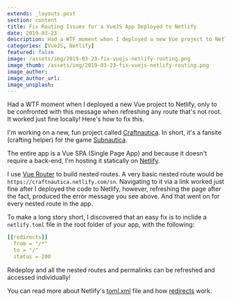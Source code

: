 ```yaml
---
extends: _layouts.post
section: content
title: Fix Routing Issues for a VueJS App Deployed to Netlify
date: 2019-03-23
description: Had a WTF moment when I deployed a new Vue project to Netlify, only to be confronted with this message when I refreshed any route that wasn't root. It worked just fine locally! Here's how to fix this.
categories: [VueJS, Netlify]
featured: false
image: /assets/img/2019-03-23-fix-vuejs-netlify-routing.png
image_thumb: /assets/img/2019-03-23-fix-vuejs-netlify-routing.png
image_author:
image_author_url:
image_unsplash:
---
```


Had a WTF moment when I deployed a new Vue project to Netlify, only to be confronted with this message when refreshing any route that's not root. It worked just fine locally! Here's how to fix this.

I'm working on a new, fun project called [Craftnautica](https://craftnautica.netlify.com/). In short, it's a fansite (crafting helper) for the game [Subnautica](https://unknownworlds.com/subnautica/). 

The entire app is a Vue SPA (Single Page App) and because it doesn't require a back-end, I'm hosting it statically on [Netlify](https://https://www.netlify.com//).

I use [Vue Router](https://router.vuejs.org/) to build nested routes. A very basic nested route would be `https://craftnautica.netlify.com/sn`. Navigating to it via a link worked just fine after I deployed the code to Netlify, however, refreshing the page after the fact, produced the error message you see above. And that went on for every nested route in the app.

To make a long story short, I discovered that an easy fix is to inclide a `netlify.toml` file in the root folder of your app, with the following:

```yaml
[[redirects]]
  from = "/*"
  to = "/"
  status = 200
```

Redeploy and all the nested routes and permalinks can be refreshed and accessed individually!

You can read more about Netlify's [toml.xml](https://www.netlify.com/docs/netlify-toml-reference/) file and how [redirects](https://www.netlify.com/docs/redirects/) work.
